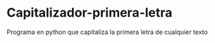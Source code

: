 # Capitalizador-primera-letra
Programa en python que capitaliza la primera letra de  cualquier texto
